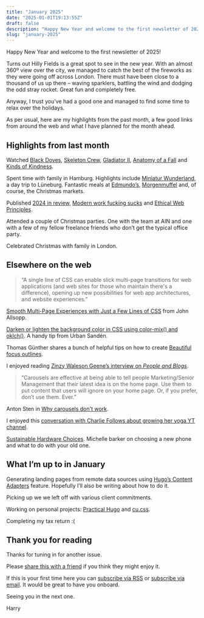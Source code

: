 ```yaml
---
title: "January 2025"
date: "2025-01-01T19:13:55Z"
draft: false
description: "Happy New Year and welcome to the first newsletter of 2025!"
slug: "january-2025"
---
```


Happy New Year and welcome to the first newsletter of 2025!

Turns out Hilly Fields is a great spot to see in the new year. With an almost 360º view over the city, we managed to catch the best of the fireworks as they were going off across London. There must have been close to a thousand of us up there – waving sparklers, battling the wind and dodging the odd stray rocket. Great fun and completely free.  

Anyway, I trust you’ve had a good one and managed to find some time to relax over the holidays. 

As per usual, here are my highlights from the past month, a few good links from around the web and what I have planned for the month ahead.

## Highlights from last month

Watched [Black Doves](https://www.imdb.com/title/tt27995113/), [Skeleton Crew](https://www.imdb.com/title/tt20600980/), [Gladiator II](https://www.imdb.com/title/tt9218128/), [Anatomy of a Fall](https://www.imdb.com/title/tt17009710/) and [Kinds of Kindness](https://www.imdb.com/title/tt22408160/).

Spent time with family in Hamburg. Highlights include [Miniatur Wunderland](https://www.miniatur-wunderland.de/), a day trip to Lüneburg. Fantastic meals at [Edmundo’s](https://bigsquadra.com/restaurants/edmondo-hamburg/), [Morgenmuffel](https://www.instagram.com/morgenmuffelhamburg/) and, of course, the Christmas markets.

Published [2024 in review](/writing/2024-review/), [Modern work fucking sucks](/links/modern-work-fucking-sucks/) and [Ethical Web Principles](/links/ethical-web-principles/).

Attended a couple of Christmas parties. One with the team at AIN and one with a few of my fellow freelance friends who don’t get the typical office party.

Celebrated Christmas with family in London.

## Elsewhere on the web

> “A single line of CSS can enable slick multi-page transitions for web applications (and web sites for those who maintain there's a difference), opening up new possibilities for web app architectures, and website experiences.”

[Smooth Multi-Page Experiences with Just a Few Lines of CSS](https://htmhell.dev/adventcalendar/2024/3/) from John Allsopp.

[Darken or lighten the background color in CSS using color-mix() and oklch()](https://urre.me/writings/darken-or-lighten-background-color-in-css/). A handy tip from Urban Sandén.

Thomas Günther shares a bunch of helpful tips on how to create [Beautiful focus outlines](https://medienbaecker.com/articles/focus-outlines).

I enjoyed reading [Zinzy Waleson Geene’s interview on *People and Blogs*](https://manuelmoreale.com/pb-zinzy).

> “Carousels are effective at being able to tell people Marketing/Senior Management that their latest idea is on the home page. Use them to put content that users will ignore on your home page. Or, if you prefer, don’t use them. Ever.”

Anton Sten in [Why carousels don't work](https://www.antonsten.com/articles/why-carousels-dont-work/).

I enjoyed this [conversation with Charlie Follows about growing her yoga YT channel](https://youtu.be/b1OgR49G4FI?si=s1CkZ7yCP1iaCazO).

[Sustainable Hardware Choices](https://css-irl.info/sustainable-hardware-choices/). Michelle barker on choosing a new phone and what to do with your old one.

## What I’m up to in January

Generating landing pages from remote data sources using [Hugo’s Content Adapters](https://gohugo.io/content-management/content-adapters/) feature. Hopefully I’ll also be writing about how to do it.

Picking up we we left off with various client commitments.

Working on personal projects: [Practical Hugo](https://practicalhugo.com/) and [cu.css](https://cu.harrycresswell.com/).

Completing my tax return :\(

## Thank you for reading

Thanks for tuning in for another issue.

Please [share this with a friend](https://harrycresswell.com/newsletter/january-2025) if you think they might enjoy it.

If this is your first time here you can [subscribe via RSS](https://harrycresswell.com/feeds/) or [subscribe via email](https://harrycresswell.us14.list-manage.com/subscribe/post?u=4e8fba8d0ab4a857159c0104e&id=d6ad2b65ca). It would be great to have you onboard.

Seeing you in the next one.

Harry
